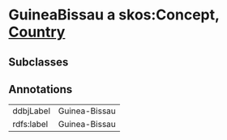 # GuineaBissau a skos:Concept, [Country](/0.1/Country)

## Subclasses

## Annotations

|||
|-----|-----|
|ddbjLabel|Guinea-Bissau|
|rdfs:label|Guinea-Bissau|

